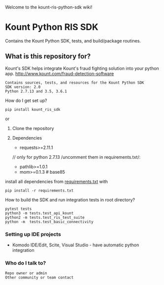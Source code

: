 Welcome to the kount-ris-python-sdk wiki!

# Kount Python RIS SDK #

Contains the Kount Python SDK, tests, and build/package routines.

## What is this repository for?

Kount's SDK helps integrate Kount's fraud fighting solution into your python app.
http://www.kount.com/fraud-detection-software

    Contains sources, tests, and resources for the Kount Python SDK
    SDK version: 2.0
    Python 2.7.13 and 3.5, 3.6.1 

How do I get set up?  

`pip install kount_ris_sdk`  

or
   1. Clone the repository
   2. Dependencies
        * requests>=2.11.1
        
        // only for python 2.7.13 /uncomment them in requirements.txt/:
        * pathlib>=1.0.1
        * mom>=0.1.3 # base85
      

install all dependencies from [requirements.txt](https://github.com/Kount/kount-ris-python-sdk/blob/master/requirements.txt)
 with

`pip install -r requirements.txt`

How to build the SDK and run integration tests in root directory?


    pytest tests
    python3 -m tests.test_api_kount
    python2 -m tests.test_ris_test_suite
    python -m  tests.test_basic_connectivity


### Setting up IDE projects
* Komodo IDE/Edit, Scite, Visual Studio - have automatic python integration

### Who do I talk to?

    Repo owner or admin
    Other community or team contact
